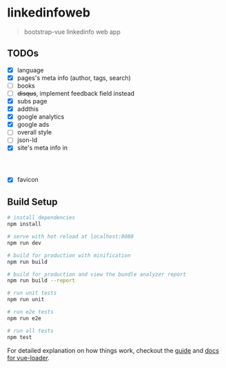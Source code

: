 # linkedinfoweb

> bootstrap-vue linkedinfo web app

## TODOs
- [x] language
- [x] pages's meta info (author, tags, search)
- [ ] books
- [ ] ~~disqus~~, implement feedback field instead 
- [x] subs page
- [x] addthis
- [x] google analytics
- [x] google ads
- [ ] overall style
- [ ] json-ld
- [x] site's meta info in <header>
- [x] favicon

## Build Setup

``` bash
# install dependencies
npm install

# serve with hot reload at localhost:8080
npm run dev

# build for production with minification
npm run build

# build for production and view the bundle analyzer report
npm run build --report

# run unit tests
npm run unit

# run e2e tests
npm run e2e

# run all tests
npm test
```

For detailed explanation on how things work, checkout the [guide](http://vuejs-templates.github.io/webpack/) and [docs for vue-loader](http://vuejs.github.io/vue-loader).
